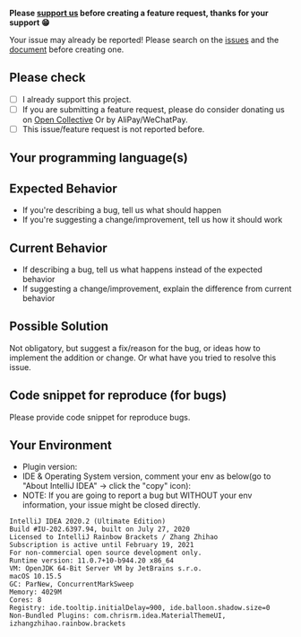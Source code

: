 **Please [support us](https://github.com/izhangzhihao/intellij-rainbow-brackets#support-us) before creating a feature request, thanks for your support 😁**

Your issue may already be reported!
Please search on the [issues](https://github.com/izhangzhihao/intellij-rainbow-brackets/issues) and the [document](https://izhangzhihao.github.io/rainbow-brackets-document/) before creating one.

## Please check

- [ ] I already support this project.
- [ ] If you are submitting a feature request, please do consider donating us on [Open Collective](https://opencollective.com/intellij-rainbow-brackets) Or by AliPay/WeChatPay.
- [ ] This issue/feature request is not reported before.

## Your programming language(s)

## Expected Behavior
* If you're describing a bug, tell us what should happen
* If you're suggesting a change/improvement, tell us how it should work

## Current Behavior
* If describing a bug, tell us what happens instead of the expected behavior
* If suggesting a change/improvement, explain the difference from current behavior

## Possible Solution
Not obligatory, but suggest a fix/reason for the bug, or ideas how to implement the addition or change.
Or what have you tried to resolve this issue.

## Code snippet for reproduce (for bugs)
Please provide code snippet for reproduce bugs.

## Your Environment

* Plugin version:
* IDE & Operating System version, comment your env as below(go to "About IntelliJ IDEA" -> click the "copy" icon):
* NOTE: If you are going to report a bug but WITHOUT your env information, your issue might be closed directly.

```
IntelliJ IDEA 2020.2 (Ultimate Edition)
Build #IU-202.6397.94, built on July 27, 2020
Licensed to IntelliJ Rainbow Brackets / Zhang Zhihao
Subscription is active until February 19, 2021
For non-commercial open source development only.
Runtime version: 11.0.7+10-b944.20 x86_64
VM: OpenJDK 64-Bit Server VM by JetBrains s.r.o.
macOS 10.15.5
GC: ParNew, ConcurrentMarkSweep
Memory: 4029M
Cores: 8
Registry: ide.tooltip.initialDelay=900, ide.balloon.shadow.size=0
Non-Bundled Plugins: com.chrisrm.idea.MaterialThemeUI, izhangzhihao.rainbow.brackets
```
